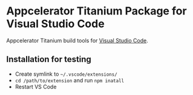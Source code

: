 # Appcelerator Titanium Package for Visual Studio Code

Appcelerator Titanium build tools for [Visual Studio Code](https://code.visualstudio.com).

## Installation for testing

* Create symlink to ``~/.vscode/extensions/``
* ``cd /path/to/extension`` and run ``npm inatall``
* Restart VS Code